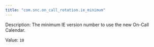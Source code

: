 ```yaml
---
title: "com.snc.on_call_rotation.ie_minimum"
---
```


Description: The minimum IE version number to use the new On-Call Calendar.

Value: `10`